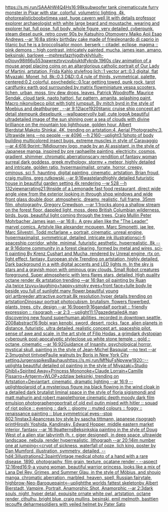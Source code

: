 [<https://s.mj.run/SAAAhW4Q4Hs>](https://www.ebank.nz/aiartgenerator?category=%3Chttps%3A//s.mj.run/SAAAhW4Q4Hs%3E)[16:9](https://www.ebank.nz/aiartgenerator?category=16%3A9)[8k](https://www.ebank.nz/aiartgenerator?category=8k)[subwoofer tank cinematic](https://www.ebank.nz/aiartgenerator?category=subwoofer%2520tank%2520cinematic)[cute furry monster in Pixar with star, colorful, volumetric lighting, 4k, photorealistic](https://www.ebank.nz/aiartgenerator?category=cute%2520furry%2520monster%2520in%2520Pixar%2520with%2520star%2C%2520colorful%2C%2520volumetric%2520lighting%2C%25204k%2C%2520photorealistic)[boobx](https://www.ebank.nz/aiartgenerator?category=boobx)[time](https://www.ebank.nz/aiartgenerator?category=time)[a vast, huge cavern  well lit with details professor explorer archaeologist with white large beard and moustache, wearing and explorer hat, full pose, full body, whole figure, very detailed, cyberpunk, steam diesel punk, retro cover 90s by Katsuhiro Otomovery Maiko Aoji Esao Andrews --ar 16:8](https://www.ebank.nz/aiartgenerator?category=a%2520vast%2C%2520huge%2520cavern%2520%2520well%2520lit%2520with%2520details%2520professor%2520explorer%2520archaeologist%2520with%2520white%2520large%2520beard%2520and%2520moustache%2C%2520wearing%2520and%2520explorer%2520hat%2C%2520full%2520pose%2C%2520full%2520body%2C%2520whole%2520figure%2C%2520very%2520detailed%2C%2520cyberpunk%2C%2520steam%2520diesel%2520punk%2C%2520retro%2520cover%252090s%2520by%2520Katsuhiro%2520Otomovery%2520Maiko%2520Aoji%2520Esao%2520Andrews%2520--ar%252016%3A8)[a stinky birthday cake made of fries](https://www.ebank.nz/aiartgenerator?category=a%2520stinky%2520birthday%2520cake%2520made%2520of%2520fries)[leonardo di caprio in titanic but he is a broccoli](https://www.ebank.nz/aiartgenerator?category=leonardo%2520di%2520caprio%2520in%2520titanic%2520but%2520he%2520is%2520a%2520broccoli)[sailor moon, berserk :: citadel, eclipse, magma :: pink demons ::  high contrast, intricately painted, mucha, james jean, amano, beksinski, barlowe --mp](https://www.ebank.nz/aiartgenerator?category=sailor%2520moon%2C%2520berserk%2520%3A%3A%2520citadel%2C%2520eclipse%2C%2520magma%2520%3A%3A%2520pink%2520demons%2520%3A%3A%2520%2520high%2520contrast%2C%2520intricately%2520painted%2C%2520mucha%2C%2520james%2520jean%2C%2520amano%2C%2520beksinski%2C%2520barlowe%2520--mp)[hresfazrhjgdtyklyhluih-p0iouy98it66u553qawreztxycvubiuktdfykrdx,](https://www.ebank.nz/aiartgenerator?category=hresfazrhjgdtyklyhluih-p0iouy98it66u553qawreztxycvubiuktdfykrdx%2C)[1960s clay animation of a mouse angel placing coins on an altar](https://www.ebank.nz/aiartgenerator?category=1960s%2520clay%2520animation%2520of%2520a%2520mouse%2520angel%2520placing%2520coins%2520on%2520an%2520altar)[glorious catholic portrait of Our Lady of Martini, artstation, Frida Kahlo style](https://www.ebank.nz/aiartgenerator?category=glorious%2520catholic%2520portrait%2520of%2520Our%2520Lady%2520of%2520Martini%2C%2520artstation%2C%2520Frida%2520Kahlo%2520style)[frog lich::1 vector art::0.3 digital, flat Miyazaki, Monet, hd, 8k::0.3 D&D::0.4 rule of thirds, symmetrical, palette, centered:0.2 colorful, psychedelic::0.1](https://www.ebank.nz/aiartgenerator?category=frog%2520lich%3A%3A1%2520vector%2520art%3A%3A0.3%2520digital%2C%2520flat%2520Miyazaki%2C%2520Monet%2C%2520hd%2C%25208k%3A%3A0.3%2520D%26D%3A%3A0.4%2520rule%2520of%2520thirds%2C%2520symmetrical%2C%2520palette%2C%2520centered%3A0.2%2520colorful%2C%2520psychedelic%3A%3A0.1)[car getting towed, punk rock, tarot card](https://www.ebank.nz/aiartgenerator?category=car%2520getting%2520towed%2C%2520punk%2520rock%2C%2520tarot%2520card)[funky earth god surrounded by matrix flow](https://www.ebank.nz/aiartgenerator?category=funky%2520earth%2520god%2520surrounded%2520by%2520matrix%2520flow)[miniature vespa scooters, lichen, urban, moss, tiny dew drops. leaves. Patrick Woodroffe, Maurice Sendak, cloud tank, naoto hattori, fur pattern, amanita, splashing paint, Macro nikon](https://www.ebank.nz/aiartgenerator?category=miniature%2520vespa%2520scooters%2C%2520lichen%2C%2520urban%2C%2520moss%2C%2520tiny%2520dew%2520drops.%2520leaves.%2520Patrick%2520Woodroffe%2C%2520Maurice%2520Sendak%2C%2520cloud%2520tank%2C%2520naoto%2520hattori%2C%2520fur%2520pattern%2C%2520amanita%2C%2520splashing%2520paint%2C%2520Macro%2520nikon)[vibe](https://www.ebank.nz/aiartgenerator?category=vibe)[co pilot with tight jumpsuit. By mitch byrd in the style of Moebius and deathburger , --ar 9:12](https://www.ebank.nz/aiartgenerator?category=co%2520pilot%2520with%2520tight%2520jumpsuit.%2520By%2520mitch%2520byrd%2520in%2520the%2520style%2520of%2520Moebius%2520and%2520deathburger%2520%2C%2520--ar%25209%3A12)[lace](https://www.ebank.nz/aiartgenerator?category=lace)[1920](https://www.ebank.nz/aiartgenerator?category=1920)[titanic cruise ship concept art detail stempunk dieselpunk --wallpaper](https://www.ebank.nz/aiartgenerator?category=titanic%2520cruise%2520ship%2520concept%2520art%2520detail%2520stempunk%2520dieselpunk%2520--wallpaper)[volly ball ,cute logo](https://www.ebank.nz/aiartgenerator?category=volly%2520ball%2520%2Ccute%2520logo)[A beautiful ultradetailed image of the sun shining over a sea of clouds with divine brilliance on the mountain top lighthouse, golden hour, Albert Bierdstat,Makoto Shinkai, 4K, trending on artstation:4, Aerial Photography:3, Ultrawide lens --no people   --w 4096 --h 2160](https://www.ebank.nz/aiartgenerator?category=A%2520beautiful%2520ultradetailed%2520image%2520of%2520the%2520sun%2520shining%2520over%2520a%2520sea%2520of%2520clouds%2520with%2520divine%2520brilliance%2520on%2520the%2520mountain%2520top%2520lighthouse%2C%2520golden%2520hour%2C%2520Albert%2520Bierdstat%2CMakoto%2520Shinkai%2C%25204K%2C%2520trending%2520on%2520artstation%3A4%2C%2520Aerial%2520Photography%3A3%2C%2520Ultrawide%2520lens%2520--no%2520people%2520%2520%2520--w%25204096%2520--h%25202160)[--uplight](https://www.ebank.nz/aiartgenerator?category=--uplight)[3:1](https://www.ebank.nz/aiartgenerator?category=3%3A1)[photo of body building multicolored insect bugs, extreme muscles in style of Caravaggio —ar 4:6](https://www.ebank.nz/aiartgenerator?category=photo%2520of%2520body%2520building%2520multicolored%2520insect%2520bugs%2C%2520extreme%2520muscles%2520in%2520style%2520of%2520Caravaggio%2520%E2%80%94ar%25204%3A6)[16:9](https://www.ebank.nz/aiartgenerator?category=16%3A9)[print::1](https://www.ebank.nz/aiartgenerator?category=print%3A%3A1)[Midjourney logo, made by an AI assistant, in the style of Japanese manga, inspired by pre raphaelite painting, electricity, cosmos, gradient, shimmer, chromatic aberration](https://www.ebank.nz/aiartgenerator?category=Midjourney%2520logo%2C%2520made%2520by%2520an%2520AI%2520assistant%2C%2520in%2520the%2520style%2520of%2520Japanese%2520manga%2C%2520inspired%2520by%2520pre%2520raphaelite%2520painting%2C%2520electricity%2C%2520cosmos%2C%2520gradient%2C%2520shimmer%2C%2520chromatic%2520aberration)[scary rendition of fantasy woman surreal dark goddess, greek mythology, stormy + meteor, highly detailed and intricate, golden ratio, hypermaximalist, ornate, horror, creepy, ominous, sci fi, haunting, digital painting, cinematic, artstation, Brian froud, craig mullins, greg rutkowski --ar 9:16](https://www.ebank.nz/aiartgenerator?category=scary%2520rendition%2520of%2520fantasy%2520woman%2520surreal%2520dark%2520goddess%2C%2520greek%2520mythology%2C%2520stormy%2520%2B%2520meteor%2C%2520highly%2520detailed%2520and%2520intricate%2C%2520golden%2520ratio%2C%2520hypermaximalist%2C%2520ornate%2C%2520horror%2C%2520creepy%2C%2520ominous%2C%2520sci%2520fi%2C%2520haunting%2C%2520digital%2520painting%2C%2520cinematic%2C%2520artstation%2C%2520Brian%2520froud%2C%2520craig%2520mullins%2C%2520greg%2520rutkowski%2520--ar%25209%3A16)[wasteland](https://www.ebank.nz/aiartgenerator?category=wasteland)[highly detailed futuristic house in beautiful garden setting 4k rendering --w 528 --h 132](https://www.ebank.nz/aiartgenerator?category=highly%2520detailed%2520futuristic%2520house%2520in%2520beautiful%2520garden%2520setting%25204k%2520rendering%2520--w%2520528%2520--h%2520132)[view](https://www.ebank.nz/aiartgenerator?category=view)[narrating](https://www.ebank.nz/aiartgenerator?category=narrating)[21:9](https://www.ebank.nz/aiartgenerator?category=21%3A9)[inside of a Lemonade fast food restaurant, direct wide angle view from the exterior looking in through shop windows and wide front glass double door, atmospheric, dreamy, realistic, full frame, 35mm film, photography, Gregory Crewdson, —ar 1:1](https://www.ebank.nz/aiartgenerator?category=inside%2520of%2520a%2520Lemonade%2520fast%2520food%2520restaurant%2C%2520direct%2520wide%2520angle%2520view%2520from%2520the%2520exterior%2520looking%2520in%2520through%2520shop%2520windows%2520and%2520wide%2520front%2520glass%2520double%2520door%2C%2520atmospheric%2C%2520dreamy%2C%2520realistic%2C%2520full%2520frame%2C%252035mm%2520film%2C%2520photography%2C%2520Gregory%2520Crewdson%2C%2520%E2%80%94ar%25201%3A1)[rocks along a shallow stream on the forest floor, dappled light, moss, deep British Columbian wilderness, birds, bugs, beautiful light coming through the trees, Craig Mullin Peter Mohrbacher James jean --ar 16:8](https://www.ebank.nz/aiartgenerator?category=rocks%2520along%2520a%2520shallow%2520stream%2520on%2520the%2520forest%2520floor%2C%2520dappled%2520light%2C%2520moss%2C%2520deep%2520British%2520Columbian%2520wilderness%2C%2520birds%2C%2520bugs%2C%2520beautiful%2520light%2520coming%2520through%2520the%2520trees%2C%2520Craig%2520Mullin%2520Peter%2520Mohrbacher%2520James%2520jean%2520--ar%252016%3A8)[」](https://www.ebank.nz/aiartgenerator?category=%E3%80%8D)[A grey alien like the "The Leader" marvel comics. Artstyle like alexander mcqueen, Marc Simonetti, jae lee, Marc Silvestri, Todd mcfarlane + portrait, cinematic, unreal engine, hypermaximalist, symmetrical, detailed, intricate ink illustration](https://www.ebank.nz/aiartgenerator?category=A%2520grey%2520alien%2520like%2520the%2520%22The%2520Leader%22%2520marvel%2520comics.%2520Artstyle%2520like%2520alexander%2520mcqueen%2C%2520Marc%2520Simonetti%2C%2520jae%2520lee%2C%2520Marc%2520Silvestri%2C%2520Todd%2520mcfarlane%2520%2B%2520portrait%2C%2520cinematic%2C%2520unreal%2520engine%2C%2520hypermaximalist%2C%2520symmetrical%2C%2520detailed%2C%2520intricate%2520ink%2520illustration)[sci-fi spaceship corridor, white, minimal, futuristic aesthetic. hyperrealistic, 8k --ar 9:16](https://www.ebank.nz/aiartgenerator?category=sci-fi%2520spaceship%2520corridor%2C%2520white%2C%2520minimal%2C%2520futuristic%2520aesthetic.%2520hyperrealistic%2C%25208k%2520--ar%25209%3A16)[dome community in a forest clearing, formed by metal and wires, sci-fi painting By Krenz Cushart and Mucha,  rendered by Unreal engine, rtx on, light effect, fantasy, European style,Trending on artstation, highly detailed, Dark background in a with digital accents and LED lights m. In the sky is stars and a grayish moon with ominous gray clouds. Small Robot creatures foreground. Super atmospheric with lens flares  stars, detailed, High quality octane render 4k artstation trending —ar 16:9](https://www.ebank.nz/aiartgenerator?category=dome%2520community%2520in%2520a%2520forest%2520clearing%2C%2520formed%2520by%2520metal%2520and%2520wires%2C%2520sci-fi%2520painting%2520By%2520Krenz%2520Cushart%2520and%2520Mucha%2C%2520%2520rendered%2520by%2520Unreal%2520engine%2C%2520rtx%2520on%2C%2520light%2520effect%2C%2520fantasy%2C%2520European%2520style%2CTrending%2520on%2520artstation%2C%2520highly%2520detailed%2C%2520Dark%2520background%2520in%2520a%2520with%2520digital%2520accents%2520and%2520LED%2520lights%2520m.%2520In%2520the%2520sky%2520is%2520stars%2520and%2520a%2520grayish%2520moon%2520with%2520ominous%2520gray%2520clouds.%2520Small%2520Robot%2520creatures%2520foreground.%2520Super%2520atmospheric%2520with%2520lens%2520flares%2520%2520stars%2C%2520detailed%2C%2520High%2520quality%2520octane%2520render%25204k%2520artstation%2520trending%2520%E2%80%94ar%252016%3A9)[an oil painting by Ruan Jia,twice tzuyu+laughing+happy+smoky eyes+front face+tulle body,lie beside you,full of sunlight,many flower,beautiful young girl,artbreeder,attractive,portrait,8k resolution,hyper details,trending on artstation](https://www.ebank.nz/aiartgenerator?category=an%2520oil%2520painting%2520by%2520Ruan%2520Jia%2Ctwice%2520tzuyu%2Blaughing%2Bhappy%2Bsmoky%2520eyes%2Bfront%2520face%2Btulle%2520body%2Clie%2520beside%2520you%2Cfull%2520of%2520sunlight%2Cmany%2520flower%2Cbeautiful%2520young%2520girl%2Cartbreeder%2Cattractive%2Cportrait%2C8k%2520resolution%2Chyper%2520details%2Ctrending%2520on%2520artstation)[Dinosaur portrait photo](https://www.ebank.nz/aiartgenerator?category=Dinosaur%2520portrait%2520photo)[cubism, brutalism, flowers flowerbed, plants, trees, city, design --ar 16:9](https://www.ebank.nz/aiartgenerator?category=cubism%2C%2520brutalism%2C%2520flowers%2520flowerbed%2C%2520plants%2C%2520trees%2C%2520city%2C%2520design%2520--ar%252016%3A9)[open](https://www.ebank.nz/aiartgenerator?category=open)[9:16](https://www.ebank.nz/aiartgenerator?category=9%3A16)[gandalf portrait :: friendly expression :: risograph --ar 2:3 --uplight](https://www.ebank.nz/aiartgenerator?category=gandalf%2520portrait%2520%3A%3A%2520friendly%2520expression%2520%3A%3A%2520risograph%2520--ar%25202%3A3%2520--uplight)[11:17](https://www.ebank.nz/aiartgenerator?category=11%3A17)[gaze](https://www.ebank.nz/aiartgenerator?category=gaze)[detailed](https://www.ebank.nz/aiartgenerator?category=detailed)[A man discovering new found superhuman abilities, recorded in downtown seattle, 2008](https://www.ebank.nz/aiartgenerator?category=A%2520man%2520discovering%2520new%2520found%2520superhuman%2520abilities%2C%2520recorded%2520in%2520downtown%2520seattle%2C%25202008)[abstract](https://www.ebank.nz/aiartgenerator?category=abstract)[16:9](https://www.ebank.nz/aiartgenerator?category=16%3A9)[obi wan kenobi, sword, desert, rocks, face,  alien planets in distance, futuristic, ultra detailed, realistic concept art. spaceship pilot. sense of awe and scale, in the art style of Filip Hodas, a grimdark dystopian cyberpunk post-apocalyptic style](https://www.ebank.nz/aiartgenerator?category=obi%2520wan%2520kenobi%2C%2520sword%2C%2520desert%2C%2520rocks%2C%2520face%2C%2520%2520alien%2520planets%2520in%2520distance%2C%2520futuristic%2C%2520ultra%2520detailed%2C%2520realistic%2520concept%2520art.%2520spaceship%2520pilot.%2520sense%2520of%2520awe%2520and%2520scale%2C%2520in%2520the%2520art%2520style%2520of%2520Filip%2520Hodas%2C%2520a%2520grimdark%2520dystopian%2520cyberpunk%2520post-apocalyptic%2520style)[close up white stone temple :: gold :: octane, cinematic --ar 16:9](https://www.ebank.nz/aiartgenerator?category=close%2520up%2520white%2520stone%2520temple%2520%3A%3A%2520gold%2520%3A%3A%2520octane%2C%2520cinematic%2520--ar%252016%3A9)[2](https://www.ebank.nz/aiartgenerator?category=2)[Guidance of Insanity, psychological horror, mystical skull, painting in the style of Jean-Michel Basquiat --no text --ar 2:3](https://www.ebank.nz/aiartgenerator?category=Guidance%2520of%2520Insanity%2C%2520psychological%2520horror%2C%2520mystical%2520skull%2C%2520painting%2520in%2520the%2520style%2520of%2520Jean-Michel%2520Basquiat%2520--no%2520text%2520--ar%25202%3A3)[mugshot tintype](https://www.ebank.nz/aiartgenerator?category=mugshot%2520tintype)[Paulie walnuts by Boris in New York City setting](https://www.ebank.nz/aiartgenerator?category=Paulie%2520walnuts%2520by%2520Boris%2520in%2520New%2520York%2520City%2520setting)[Jurgens](https://www.ebank.nz/aiartgenerator?category=Jurgens)[spikes](https://www.ebank.nz/aiartgenerator?category=spikes)[Bauhaus](https://www.ebank.nz/aiartgenerator?category=Bauhaus)[<https://s.mj.run/MfNuFsNpyww>](https://www.ebank.nz/aiartgenerator?category=%3Chttps%3A//s.mj.run/MfNuFsNpyww%3E)[1920](https://www.ebank.nz/aiartgenerator?category=1920)[::](https://www.ebank.nz/aiartgenerator?category=%3A%3A)[--uplight](https://www.ebank.nz/aiartgenerator?category=--uplight)[a beautiful detailed oil painting in the style of Miyazaki+Studio Ghibli+Spirited Away+Princess Mononoke+Claude Lorrain+Camille Pissarro+Artgerm+WLOP+zdzlaw beksinki, trending on Artstation+Deviantart, cinematic, dramatic lighting --ar 16:9 --uplight](https://www.ebank.nz/aiartgenerator?category=a%2520beautiful%2520detailed%2520oil%2520painting%2520in%2520the%2520style%2520of%2520Miyazaki%2BStudio%2520Ghibli%2BSpirited%2520Away%2BPrincess%2520Mononoke%2BClaude%2520Lorrain%2BCamille%2520Pissarro%2BArtgerm%2BWLOP%2Bzdzlaw%2520beksinki%2C%2520trending%2520on%2520Artstation%2BDeviantart%2C%2520cinematic%2C%2520dramatic%2520lighting%2520--ar%252016%3A9%2520--uplight)[polaroid of a mysterious figure ina black flowing in the wind cloak in a detailed dark brutalist liminal space in the style of floria sigismondi and matt mahurin and robert mapplethorpe cinematic depth moody dark film emulsion photograph](https://www.ebank.nz/aiartgenerator?category=polaroid%2520of%2520a%2520mysterious%2520figure%2520ina%2520black%2520flowing%2520in%2520the%2520wind%2520cloak%2520in%2520a%2520detailed%2520dark%2520brutalist%2520liminal%2520space%2520in%2520the%2520style%2520of%2520floria%2520sigismondi%2520and%2520matt%2520mahurin%2520and%2520robert%2520mapplethorpe%2520cinematic%2520depth%2520moody%2520dark%2520film%2520emulsion%2520photograph)[eng](https://www.ebank.nz/aiartgenerator?category=eng)[portrait of old evil putin mixed with hitler :: squad of riot police :: evening :: dark :: gloomy :: muted colours :: foggy :: renaissance painting :: blue symmetrical eyes--stop 80](https://www.ebank.nz/aiartgenerator?category=portrait%2520of%2520old%2520evil%2520putin%2520mixed%2520with%2520hitler%2520%3A%3A%2520squad%2520of%2520riot%2520police%2520%3A%3A%2520evening%2520%3A%3A%2520dark%2520%3A%3A%2520gloomy%2520%3A%3A%2520muted%2520colours%2520%3A%3A%2520foggy%2520%3A%3A%2520renaissance%2520painting%2520%3A%3A%2520blue%2520symmetrical%2520eyes--stop%252080)[2:1](https://www.ebank.nz/aiartgenerator?category=2%3A1)[instax](https://www.ebank.nz/aiartgenerator?category=instax)[3:4](https://www.ebank.nz/aiartgenerator?category=3%3A4)[pancreas toy style by sascha tittmann, japanese risograph print](https://www.ebank.nz/aiartgenerator?category=pancreas%2520toy%2520style%2520by%2520sascha%2520tittmann%2C%2520japanese%2520risograph%2520print)[](https://www.ebank.nz/aiartgenerator?category=)[Hiroshi Yoshida, Kandinsky, Edward Hopper, middle eastern market interior, fantasy --ar 16:9](https://www.ebank.nz/aiartgenerator?category=Hiroshi%2520Yoshida%2C%2520Kandinsky%2C%2520Edward%2520Hopper%2C%2520middle%2520eastern%2520market%2520interior%2C%2520fantasy%2520--ar%252016%3A9)[patterns](https://www.ebank.nz/aiartgenerator?category=patterns)[Beksinkski](https://www.ebank.nz/aiartgenerator?category=Beksinkski)[a painting in the style of Doug West of a alien star labyrinth (h. r. giger designed), in deep space, ultrawide landscape, nebula, render hyperrealistic, lithograph --ar 20:14](https://www.ebank.nz/aiartgenerator?category=a%2520painting%2520in%2520the%2520style%2520of%2520Doug%2520West%2520of%2520a%2520alien%2520star%2520labyrinth%2520%28h.%2520r.%2520giger%2520designed%29%2C%2520in%2520deep%2520space%2C%2520ultrawide%2520landscape%2C%2520nebula%2C%2520render%2520hyperrealistic%2C%2520lithograph%2520--ar%252020%3A14)[im number one at jumping](https://www.ebank.nz/aiartgenerator?category=im%2520number%2520one%2520at%2520jumping)[<<crypt of sickness, waterfall of ooze, lich king, poster by Dan Mumford, illustration, symmetry, detailed, --hd](https://www.ebank.nz/aiartgenerator?category=%3C%3Ccrypt%2520of%2520sickness%2C%2520waterfall%2520of%2520ooze%2C%2520lich%2520king%2C%2520poster%2520by%2520Dan%2520Mumford%2C%2520illustration%2C%2520symmetry%2C%2520detailed%2C%2520--hd)[4:3](https://www.ebank.nz/aiartgenerator?category=4%3A3)[illustrations](https://www.ebank.nz/aiartgenerator?category=illustrations)[2:3](https://www.ebank.nz/aiartgenerator?category=2%3A3)[paint](https://www.ebank.nz/aiartgenerator?category=paint)[Vintage medical photo of a hand with a rare disease, 1890, photography, film grain, texture, ocatane render - --aspect 12:16](https://www.ebank.nz/aiartgenerator?category=Vintage%2520medical%2520photo%2520of%2520a%2520hand%2520with%2520a%2520rare%2520disease%2C%25201890%2C%2520photography%2C%2520film%2520grain%2C%2520texture%2C%2520ocatane%2520render%2520-%2520--aspect%252012%3A16)[red](https://www.ebank.nz/aiartgenerator?category=red)[16:9](https://www.ebank.nz/aiartgenerator?category=16%3A9)[-](https://www.ebank.nz/aiartgenerator?category=-)[a young woman, beautiful warrior princess, looks like a mix of Lana Del Rey, Grimes, and Summer Glau, in the style of Möbius, and shoujo manga, chromatic aberration, marbled, heaven, spell, Russian fairytale, highbrow](https://www.ebank.nz/aiartgenerator?category=a%2520young%2520woman%2C%2520beautiful%2520warrior%2520princess%2C%2520looks%2520like%2520a%2520mix%2520of%2520Lana%2520Del%2520Rey%2C%2520Grimes%2C%2520and%2520Summer%2520Glau%2C%2520in%2520the%2520style%2520of%2520M%C3%B6bius%2C%2520and%2520shoujo%2520manga%2C%2520chromatic%2520aberration%2C%2520marbled%2C%2520heaven%2C%2520spell%2C%2520Russian%2520fairytale%2C%2520highbrow)[-](https://www.ebank.nz/aiartgenerator?category=-)[Neo-Baroque](https://www.ebank.nz/aiartgenerator?category=Neo-Baroque)[paint](https://www.ebank.nz/aiartgenerator?category=paint)[<--uplight](https://www.ebank.nz/aiartgenerator?category=%3C--uplight)[the worlds fattest skeleton](https://www.ebank.nz/aiartgenerator?category=the%2520worlds%2520fattest%2520skeleton)[by Albert Bierstadt, Vampire, Portrait, Anamorphic Shot, Anamorphic --ar 2:3](https://www.ebank.nz/aiartgenerator?category=by%2520Albert%2520Bierstadt%2C%2520Vampire%2C%2520Portrait%2C%2520Anamorphic%2520Shot%2C%2520Anamorphic%2520--ar%25202%3A3)[dark souls, night, hyper detail, exquisite ornate white owl, artstation, octane render, cthulhu, bright blue, craig mullins, besinski, emil melmoth, basttien lecouffe deharme](https://www.ebank.nz/aiartgenerator?category=dark%2520souls%2C%2520night%2C%2520hyper%2520detail%2C%2520exquisite%2520ornate%2520white%2520owl%2C%2520artstation%2C%2520octane%2520render%2C%2520cthulhu%2C%2520bright%2520blue%2C%2520craig%2520mullins%2C%2520besinski%2C%2520emil%2520melmoth%2C%2520basttien%2520lecouffe%2520deharme)[soldiers with veiled helmet by Pater Sato](https://www.ebank.nz/aiartgenerator?category=soldiers%2520with%2520veiled%2520helmet%2520by%2520Pater%2520Sato)